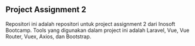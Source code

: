 ## Project Assignment 2

Repositori ini adalah repositori untuk project assignment 2 dari Inosoft Bootcamp.
Tools yang digunakan dalam project ini adalah Laravel, Vue, Vue Router, Vuex, Axios, dan Bootstrap.
